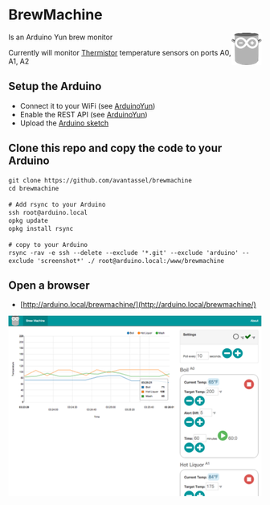 # BrewMachine

<img src="img/brewmachine.png?raw=true" alt="BrewMachine logo" title="BrewMachine" align="right" />

Is an Arduino Yun brew monitor

Currently will monitor [Thermistor](https://learn.adafruit.com/thermistor/using-a-thermistor) temperature sensors on ports A0, A1, A2

## Setup the Arduino

* Connect it to your WiFi (see [ArduinoYun](https://www.arduino.cc/en/Guide/ArduinoYun))
* Enable the REST API (see [ArduinoYun](https://www.arduino.cc/en/Guide/ArduinoYun))
* Upload the [Arduino sketch](arduino/BrewMachine/BrewMachine.ino)


## Clone this repo and copy the code to your Arduino

```
git clone https://github.com/avantassel/brewmachine
cd brewmachine

# Add rsync to your Arduino
ssh root@arduino.local
opkg update
opkg install rsync

# copy to your Arduino
rsync -rav -e ssh --delete --exclude '*.git' --exclude 'arduino' --exclude 'screenshot*' ./ root@arduino.local:/www/brewmachine
```

## Open a browser

* [http://arduino.local/brewmachine/](http://arduino.local/brewmachine/)

<img src="img/screenshot-desktop.png?raw=true" alt="BrewMachine logo" title="BrewMachine" align="center" />
